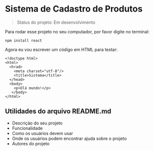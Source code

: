  # Sistema de Cadastro de Produtos 

> Status do projeto: Em desenvolvimento 

Para rodar esse projeto no seu computador, por favor digite no terminal:

``` 
npm install react 
```

Agora eu vou escrever um código em HTML para testar:

```
<!doctype html>
<html>
  <hrad>
    <meta charset="utf-8"/>
    <title>Sistema</title>
  </head>
  <body>
    <p>Olá mundo!</p>
   </body>
</html>
```

## Utilidades do arquivo README.md

* Descrição do seu projeto 
* Funcionalidade
* Como os usuários devem usar
* Onde os usuários podem encontrar ajuda sobre o projeto 
* Autores do projeto 
